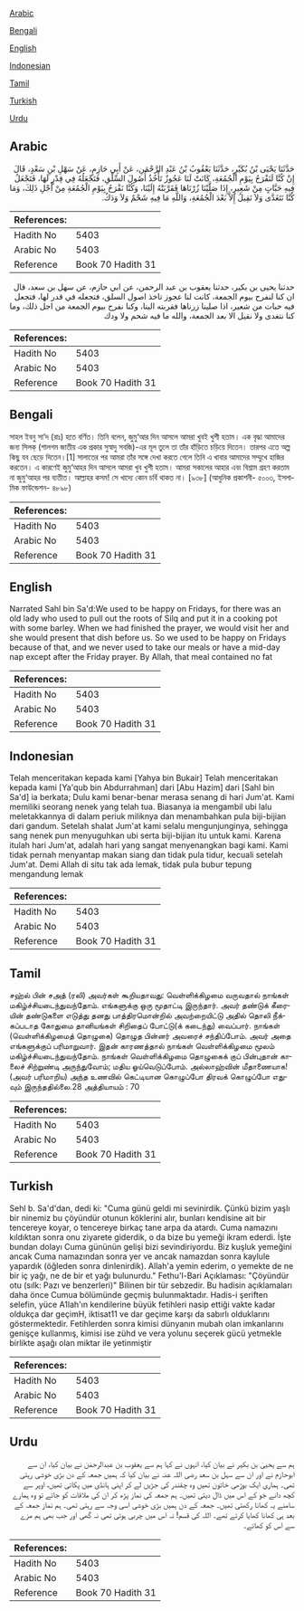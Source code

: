 [Arabic](#arabic)

[Bengali](#bengali)

[English](#english)

[Indonesian](#indonesian)

[Tamil](#tamil)

[Turkish](#turkish)

[Urdu](#urdu)

## Arabic


<div dir="rtl" lang="ar" style={{fontSize:'larger',backgroundColor:'#f8f9fa',padding:20}}>
حَدَّثَنَا يَحْيَى بْنُ بُكَيْرٍ، حَدَّثَنَا يَعْقُوبُ بْنُ عَبْدِ الرَّحْمَنِ، عَنْ أَبِي حَازِمٍ، عَنْ سَهْلِ بْنِ سَعْدٍ، قَالَ إِنْ كُنَّا لَنَفْرَحُ بِيَوْمِ الْجُمُعَةِ، كَانَتْ لَنَا عَجُوزٌ تَأْخُذُ أُصُولَ السِّلْقِ، فَتَجْعَلُهُ فِي قِدْرٍ لَهَا، فَتَجْعَلُ فِيهِ حَبَّاتٍ مِنْ شَعِيرٍ، إِذَا صَلَّيْنَا زُرْنَاهَا فَقَرَّبَتْهُ إِلَيْنَا، وَكُنَّا نَفْرَحُ بِيَوْمِ الْجُمُعَةِ مِنْ أَجْلِ ذَلِكَ، وَمَا كُنَّا نَتَغَدَّى وَلاَ نَقِيلُ إِلاَّ بَعْدَ الْجُمُعَةِ، وَاللَّهِ مَا فِيهِ شَحْمٌ وَلاَ وَدَكٌ‏.‏
</div>
<div style={{backgroundColor:'#f8f9fa',padding:20, marginBottom: 10}}><table> <thead> <tr> <th>References:</th> <th></th> </tr> </thead> <tbody><tr><td>Hadith No</td><td>5403</td></tr><tr><td>Arabic No</td><td>5403</td></tr><tr><td>Reference</td><td>Book 70 Hadith 31</td></tr></tbody></table></div>


<div dir="rtl" lang="ar" style={{fontSize:'larger',backgroundColor:'#f8f9fa',padding:20}}>
حدثنا يحيى بن بكير، حدثنا يعقوب بن عبد الرحمن، عن ابي حازم، عن سهل بن سعد، قال ان كنا لنفرح بيوم الجمعة، كانت لنا عجوز تاخذ اصول السلق، فتجعله في قدر لها، فتجعل فيه حبات من شعير، اذا صلينا زرناها فقربته الينا، وكنا نفرح بيوم الجمعة من اجل ذلك، وما كنا نتغدى ولا نقيل الا بعد الجمعة، والله ما فيه شحم ولا ودك
</div>
<div style={{backgroundColor:'#f8f9fa',padding:20, marginBottom: 10}}><table> <thead> <tr> <th>References:</th> <th></th> </tr> </thead> <tbody><tr><td>Hadith No</td><td>5403</td></tr><tr><td>Arabic No</td><td>5403</td></tr><tr><td>Reference</td><td>Book 70 Hadith 31</td></tr></tbody></table></div>

## Bengali


<div dir="ltr" lang="bn" style={{fontSize:'larger',backgroundColor:'#f8f9fa',padding:20}}>
সাহল ইবনু সা’দ (রাঃ) হতে বর্ণিত। তিনি বলেন, জুমু‘আর দিন আসলে আমরা খুবই খুশী হতাম। এক বৃদ্ধা আমাদের জন্য সিলক্ (শালগম জাতীয় এক প্রকার সুস্বাদু সবজি)-এর মূল তুলে তা তাঁর হাঁড়িতে চড়িয়ে দিতেন। তারপর এতে অল্প কিছু যব ছেড়ে দিতেন।[1] সালাতের পর আমরা তাঁর সঙ্গে দেখা করতে গেলে তিনি এ খাবার আমাদের সম্মুখে হাজির করতেন। এ কারণেই জুমু‘আহর দিন আসলে আমরা খুব খুশী হতাম। আমরা সকালের আহার এবং বিশ্রাম গ্রহণ করতাম না জুমু‘আহর পর ব্যতীত। আল্লাহর কসম! সে খাদ্যে কোন চর্বি থাকত না। [৯৩৮] (আধুনিক প্রকাশনী- ৫০০৩, ইসলামিক ফাউন্ডেশন- ৪৮৯৮)
</div>
<div style={{backgroundColor:'#f8f9fa',padding:20, marginBottom: 10}}><table> <thead> <tr> <th>References:</th> <th></th> </tr> </thead> <tbody><tr><td>Hadith No</td><td>5403</td></tr><tr><td>Arabic No</td><td>5403</td></tr><tr><td>Reference</td><td>Book 70 Hadith 31</td></tr></tbody></table></div>

## English


<div dir="ltr" lang="en" style={{fontSize:'larger',backgroundColor:'#f8f9fa',padding:20}}>
Narrated Sahl bin Sa'd:We used to be happy on Fridays, for there was an old lady who used to pull out the roots of Silq and put it in a cooking pot with some barley. When we had finished the prayer, we would visit her and she would present that dish before us. So we used to be happy on Fridays because of that, and we never used to take our meals or have a mid-day nap except after the Friday prayer. By Allah, that meal contained no fat
</div>
<div style={{backgroundColor:'#f8f9fa',padding:20, marginBottom: 10}}><table> <thead> <tr> <th>References:</th> <th></th> </tr> </thead> <tbody><tr><td>Hadith No</td><td>5403</td></tr><tr><td>Arabic No</td><td>5403</td></tr><tr><td>Reference</td><td>Book 70 Hadith 31</td></tr></tbody></table></div>

## Indonesian


<div dir="ltr" lang="id" style={{fontSize:'larger',backgroundColor:'#f8f9fa',padding:20}}>
Telah menceritakan kepada kami [Yahya bin Bukair] Telah menceritakan kepada kami [Ya'qub bin Abdurrahman] dari [Abu Hazim] dari [Sahl bin Sa'd] ia berkata; Dulu kami benar-benar merasa senang di hari Jum'at. Kami memiliki seorang nenek yang telah tua. Biasanya ia mengambil ubi lalu meletakkannya di dalam periuk miliknya dan menambahkan pula biji-bijian dari gandum. Setelah shalat Jum'at kami selalu mengunjunginya, sehingga sang nenek pun menyuguhkan ubi serta biji-bijian itu untuk kami. Karena itulah hari Jum'at, adalah hari yang sangat menyenangkan bagi kami. Kami tidak pernah menyantap makan siang dan tidak pula tidur, kecuali setelah Jum'at. Demi Allah di situ tak ada lemak, tidak pula bubur tepung mengandung lemak
</div>
<div style={{backgroundColor:'#f8f9fa',padding:20, marginBottom: 10}}><table> <thead> <tr> <th>References:</th> <th></th> </tr> </thead> <tbody><tr><td>Hadith No</td><td>5403</td></tr><tr><td>Arabic No</td><td>5403</td></tr><tr><td>Reference</td><td>Book 70 Hadith 31</td></tr></tbody></table></div>

## Tamil


<div dir="ltr" lang="ta" style={{fontSize:'larger',backgroundColor:'#f8f9fa',padding:20}}>
சஹ்ல் பின் சஅத் (ரலி) அவர்கள் கூறியதாவது: வெள்ளிக்கிழமை வருவதால் நாங்கள் மகிழ்ச்சியடைந்துவந்தோம். எங்களுக்கு ஒரு மூதாட்டி இருந்தார். அவர் தண்டுக் கீரையின் தண்டுகளை எடுத்து தனது பாத்திரமொன்றில் அவற்றையிட்டு அதில் தொலி நீக்கப்படாத கோதுமை தானியங்கள் சிறிதைப் போட்டு(க் கடைந்து) வைப்பார். நாங்கள் (வெள்ளிக்கிழமைத் தொழுகை) தொழுத பின்னர் அவரைச் சந்திப்போம். அவர் அதை எங்களுக்குப் பரிமாறுவார். இதன் காரணத்தால் நாங்கள் வெள்ளிக்கிழமை மூலம் மகிழ்ச்சியடைந்துவந்தோம். நாங்கள் வெள்ளிக்கிழமை தொழுகைக் குப் பின்புதான் காலைச் சிற்றுண்டி அருந்துவோம்; மதிய ஓய்வெடுப்போம். அல்லாஹ்வின் மீதாணையாக! (அவர் பரிமாறிய) அந்த உணவில் கெட்டியான கொழுப்போ திரவக் கொழுப்போ எதுவும் இருந்ததில்லை.28 அத்தியாயம் : 70
</div>
<div style={{backgroundColor:'#f8f9fa',padding:20, marginBottom: 10}}><table> <thead> <tr> <th>References:</th> <th></th> </tr> </thead> <tbody><tr><td>Hadith No</td><td>5403</td></tr><tr><td>Arabic No</td><td>5403</td></tr><tr><td>Reference</td><td>Book 70 Hadith 31</td></tr></tbody></table></div>

## Turkish


<div dir="ltr" lang="tr" style={{fontSize:'larger',backgroundColor:'#f8f9fa',padding:20}}>
Sehl b. Sa'd'dan, dedi ki: "Cuma günü geldi mi sevinirdik. Çünkü bizim yaşlı bir ninemiz bu çöyündür otunun köklerini alır, bunları kendisine ait bir tencereye koyar, o tencereye birkaç tane arpa da atardı. Cuma namazını kıldıktan sonra onu ziyarete giderdik, o da bize bu yemeği ikram ederdi. İşte bundan dolayı Cuma gününün gelişi bizi sevindiriyordu. Biz kuşluk yemeğini ancak Cuma namazından sonra yer ve ancak namazdan sonra kaylule yapardık (öğleden sonra dinlenirdik). Allah'a yemin ederim, o yemekte de ne bir iç yağı, ne de bir et yağı bulunurdu." Fethu'l-Bari Açıklaması: "Çöyündür otu (sılk: Pazı ve benzerleri)" Bilinen bir tür sebzedir. Bu hadisin açıklamaları daha önce Cumua bölümünde geçmiş bulunmaktadır. Hadis-i şeriften selefin, yüce A1lah'ın kendilerine büyük fetihleri nasip ettiği vakte kadar oldukça dar geçimH, iktisat11 ve dar geçime karşı da sabırlı olduklarını göstermektedir. Fetihlerden sonra kimisi dünyanın mubah olan imkanlarını genişçe kullanmış, kimisi ise zühd ve vera yolunu seçerek gücü yetmekle birlikte aşağı olan miktar ile yetinmiştir
</div>
<div style={{backgroundColor:'#f8f9fa',padding:20, marginBottom: 10}}><table> <thead> <tr> <th>References:</th> <th></th> </tr> </thead> <tbody><tr><td>Hadith No</td><td>5403</td></tr><tr><td>Arabic No</td><td>5403</td></tr><tr><td>Reference</td><td>Book 70 Hadith 31</td></tr></tbody></table></div>

## Urdu


<div dir="rtl" lang="ur" style={{fontSize:'larger',backgroundColor:'#f8f9fa',padding:20}}>
ہم سے یحییٰ بن بکیر نے بیان کیا، انہوں نے کہا ہم سے یعقوب بن عبدالرحمٰن نے بیان کیا، ان سے ابوحازم نے اور ان سے سہل بن سعد رضی اللہ عنہ نے بیان کیا کہ ہمیں جمعہ کے دن بڑی خوشی رہتی تھی۔ ہماری ایک بوڑھی خاتون تھیں وہ چقندر کی جڑیں لے کر اپنی ہانڈی میں پکاتی تھیں، اوپر سے کچھ دانے جَو کے اس میں ڈال دیتی تھیں۔ ہم جمعہ کی نماز پڑھ کر ان کی ملاقات کو جاتے تو وہ ہمارے سامنے یہ کھانا رکھتی تھیں۔ جمعہ کے دن ہمیں بڑی خوشی اسی وجہ سے رہتی تھی۔ ہم نماز جمعہ کے بعد ہی کھانا کھایا کرتے تھے۔ اللہ کی قسم! نہ اس میں چربی ہوتی تھی نہ گھی اور جب بھی ہم مزے سے اس کو کھاتے۔
</div>
<div style={{backgroundColor:'#f8f9fa',padding:20, marginBottom: 10}}><table> <thead> <tr> <th>References:</th> <th></th> </tr> </thead> <tbody><tr><td>Hadith No</td><td>5403</td></tr><tr><td>Arabic No</td><td>5403</td></tr><tr><td>Reference</td><td>Book 70 Hadith 31</td></tr></tbody></table></div>